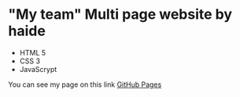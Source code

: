 # "My team" Multi page website by haide
- HTML 5
- CSS 3
- JavaScrypt

You can see my page on this link [GitHub Pages](https://haidyonish.github.io/my-team-multi-page-website/)
